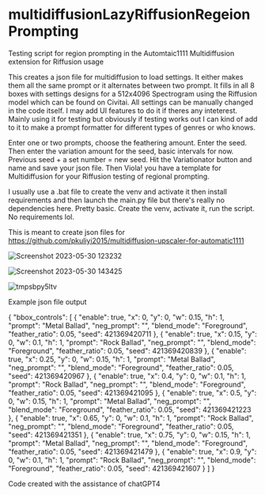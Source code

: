 # multidiffusionLazyRiffusionRegeionPrompting
Testing script for region prompting in the Automtaic1111 Multidiffusion extension for Riffusion usage

This creates a json file for multidiffusion to load settings. It either makes them all the same prompt or it alternates between two prompt. 
It fills in all 8 boxes with settings designs for a 512x4096 Spectrogram using the Riffusion model which can be found on Civitai. 
All settings can be manually changed in the code itself. I may add UI features to do it if theres any inteterest. 
Mainly using it for testing but obviously if testing works out I can kind of add to it to make a prompt formatter for different types of genres or who knows. 

Enter one or two prompts, choose the feathering amount. Enter the seed. Then enter the variation amount for the seed, basic intervals for now. Previous seed + a set number = new seed. Hit the Variationator button and name and save your json file. Then Viola! you have a template for Multidiffusion for your Riffusion testing of regional prompting. 

I usually use a .bat file to create the venv and activate it then install requirements and then launch the main.py file but there's really no dependencies here. Pretty basic. Create the venv, activate it, run the script. No requirements lol. 

This is meant to create json files for https://github.com/pkuliyi2015/multidiffusion-upscaler-for-automatic1111

![Screenshot 2023-05-30 123232](https://github.com/GeekyGhost/multidiffusionLazyRiffusionRegeionPrompting/assets/111990299/b4417720-3b0b-4011-860d-67ff93eeab91)

![Screenshot 2023-05-30 143425](https://github.com/GeekyGhost/multidiffusionLazyRiffusionRegionPrompting/assets/111990299/79ccd9fc-ef63-4dd4-8f53-7bad1724dc0e)

![tmpsbpy5ltv](https://github.com/GeekyGhost/multidiffusionLazyRiffusionRegeionPrompting/assets/111990299/d5137ecc-f778-4745-8dad-22c8292f722c)

Example json file output

{
    "bbox_controls": [
        {
            "enable": true,
            "x": 0,
            "y": 0,
            "w": 0.15,
            "h": 1,
            "prompt": "Metal Ballad",
            "neg_prompt": "",
            "blend_mode": "Foreground",
            "feather_ratio": 0.05,
            "seed": 421369420711
        },
        {
            "enable": true,
            "x": 0.15,
            "y": 0,
            "w": 0.1,
            "h": 1,
            "prompt": "Rock Ballad",
            "neg_prompt": "",
            "blend_mode": "Foreground",
            "feather_ratio": 0.05,
            "seed": 421369420839
        },
        {
            "enable": true,
            "x": 0.25,
            "y": 0,
            "w": 0.15,
            "h": 1,
            "prompt": "Metal Ballad",
            "neg_prompt": "",
            "blend_mode": "Foreground",
            "feather_ratio": 0.05,
            "seed": 421369420967
        },
        {
            "enable": true,
            "x": 0.4,
            "y": 0,
            "w": 0.1,
            "h": 1,
            "prompt": "Rock Ballad",
            "neg_prompt": "",
            "blend_mode": "Foreground",
            "feather_ratio": 0.05,
            "seed": 421369421095
        },
        {
            "enable": true,
            "x": 0.5,
            "y": 0,
            "w": 0.15,
            "h": 1,
            "prompt": "Metal Ballad",
            "neg_prompt": "",
            "blend_mode": "Foreground",
            "feather_ratio": 0.05,
            "seed": 421369421223
        },
        {
            "enable": true,
            "x": 0.65,
            "y": 0,
            "w": 0.1,
            "h": 1,
            "prompt": "Rock Ballad",
            "neg_prompt": "",
            "blend_mode": "Foreground",
            "feather_ratio": 0.05,
            "seed": 421369421351
        },
        {
            "enable": true,
            "x": 0.75,
            "y": 0,
            "w": 0.15,
            "h": 1,
            "prompt": "Metal Ballad",
            "neg_prompt": "",
            "blend_mode": "Foreground",
            "feather_ratio": 0.05,
            "seed": 421369421479
        },
        {
            "enable": true,
            "x": 0.9,
            "y": 0,
            "w": 0.1,
            "h": 1,
            "prompt": "Rock Ballad",
            "neg_prompt": "",
            "blend_mode": "Foreground",
            "feather_ratio": 0.05,
            "seed": 421369421607
        }
    ]
}



Code created with the assistance of chatGPT4
